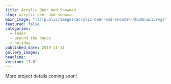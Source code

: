 ```yaml
---
title: Acrylic Deer and Snowman
slug: acrylic-deer-and-snowman
main_image: "![](public/images/acrylic-deer-and-snowman-thumbnail.svg)"
featured: false
categories:
  - laser
  - around the house
  - holiday
published_date: 2019-11-11
gallery_images: 
headline: 
version: "1.0"
---
```


More project details coming soon!